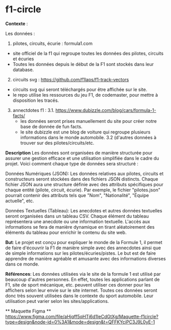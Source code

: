 # f1-circle

**Contexte** : 

Les données : 
1. pilotes, circuits, écurie : formula1.com
  - site officiel de la f1 qui regroupe toutes les données des pilotes, circuits et écuries
  - Toutes les données depuis le début de la F1 sont stockés dans leur database.
   
2. circuits svg : https://github.com/f1laps/f1-track-vectors
  - circuits svg qui seront téléchargés pour être affichée sur le site.
  - le repo utilise les ressources du jeu F1, de codemaster, pour mettre à disposition les tracés. 

3. annectdotes f1 :
    3.1. https://www.dubizzle.com/blog/cars/formula-1-facts/
      - les données seront prises manuellement du site pour créer notre base de donnée de fun facts.
      - le site dubizzle est une blog de voiture qui regroupe plusieurs informations dans le monde automobile.
    3.2 (d'autres données à trouver sur des pilotes/circuits/etc. 

**Description** 
Les données sont organisées de manière structurée pour assurer une gestion efficace et une utilisation simplifiée dans le cadre du projet. Voici comment chaque type de données sera structuré :
 
Données Numériques (JSON):
    Les données relatives aux pilotes, circuits et constructeurs seront stockées dans des fichiers JSON distincts.
    Chaque fichier JSON aura une structure définie avec des attributs spécifiques pour chaque entité (pilote, circuit, écurie).
    Par exemple, le fichier "pilotes.json" pourrait contenir des attributs tels que "Nom", "Nationalité", "Équipe actuelle", etc.

Données Textuelles (Tableau):
    Les anecdotes et autres données textuelles seront organisées dans un tableau CSV.
    Chaque élément du tableau représentera une anecdote ou une information textuelle.
    L'accès aux informations se fera de manière dynamique en tirant aléatoirement des éléments du tableau pour enrichir le contenu du site web.


**But**: 
Le projet est conçu pour expliquer le monde de la Formule 1, il permet de faire d'écouvrir la F1 de manière simple avec des annecdotes ainsi que de simple informations sur les pilotes/écuries/pistes. 
Le but est de faire apprendre de manière agréable et amusante avec des informations diverses dans ce monde. 

**Références**: 
Les données utilisées via le site de la formule 1 est utilisé par beaucoup d'autres personnes. En effet, toutes les applications parlant de F1, site de sport mécanique, etc. peuvent utiliser ces donner pour les affichers selon leur envie sur le site internet. Toutes ces données seront donc très souvent utilisées dans le contexte du sport automobile. Leur utilisation peut varier selon les sites/applications. 


** Maquette Figma **
https://www.figma.com/file/aHjqff5qHTj6d1IeCdGtXg/Maquette-f1circle?type=design&node-id=0%3A1&mode=design&t=QFFKYciPC3J9L0yE-1
